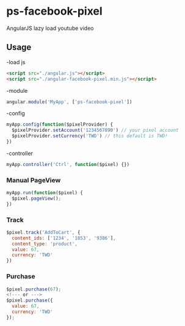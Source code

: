 # ps-facebook-pixel
AngularJS lazy load youtube video

## Usage
  -load js
  ```html
  <script src="./angular.js"></script>
  <script src="./angular-facebook-pixel.min.js"></script>
  ```

  -module
  ```js
  angular.module('MyApp', ['ps-facebook-pixel'])
  ```
  -config
  ```js
  myApp.config(function($pixelProvider) {
    $pixelProvider.setAccount('1234567890') // your pixel account
    $pixelProvider.setCurrency('TWD') // this default is TWD!
  })
  ```
  
  -controller
  ```js
  myApp.controller('Ctrl', function($pixel) {})
  ```

### Manual PageView
  ```js
  myApp.run(function($pixel) {
    $pixel.pageView();
  })
  ```

### Track
  ```js
  $pixel.track('AddToCart', {
    content_ids: ['1234', '1853', '9386'],
    content_type: 'product',
    value: 67,
    currency: 'TWD'
  })
  ```
    
### Purchase
  ```js
  $pixel.purchase(67);
  <!--- or --->
  $pixel.purchase({
    value: 67,
    currency: 'TWD'
  });
  ```
